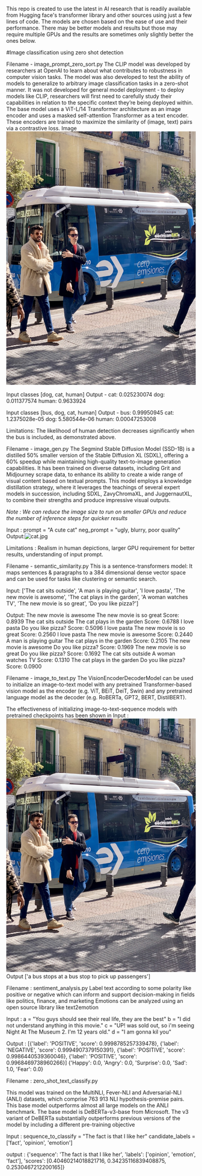 This repo is created to use the latest in AI research that is readily available from Hugging face's transformer library and other sources using just a few lines of code.
The models are chosen based on the ease of use and their performance. There may be better models and results but those may require multiple GPUs and the results are sometimes only slightly better the ones below.

#Image classification using zero shot detection

Filename - image_prompt_zero_sort.py
The CLIP model was developed by researchers at OpenAI to learn about what contributes to robustness in computer vision tasks. 
The model was also developed to test the ability of models to generalize to arbitrary image classification tasks in a zero-shot manner. 
It was not developed for general model deployment - to deploy models like CLIP, 
researchers will first need to carefully study their capabilities in relation to the specific context they’re being deployed within.
The base model uses a ViT-L/14 Transformer architecture as an image encoder and uses a masked self-attention Transformer as a text encoder. 
These encoders are trained to maximize the similarity of (image, text) pairs via a contrastive loss.
Image ![bus.jpg](bus.jpg)

Input classes [dog, cat, human]
Output - cat: 0.025230074
dog: 0.011377574
human: 0.9633924

Input classes [bus, dog, cat, human]
Output - bus: 0.99950945
cat: 1.2375028e-05
dog: 5.580544e-06
human: 0.00047253008


Limitations:
The likelihood of human detection decreases significantly when the bus is included, as demonstrated above.

Filename - image_gen.py
The Segmind Stable Diffusion Model (SSD-1B) is a distilled 50% smaller version of the Stable Diffusion XL (SDXL), 
offering a 60% speedup while maintaining high-quality text-to-image generation capabilities. It has been trained on diverse datasets, 
including Grit and Midjourney scrape data, to enhance its ability to create a wide range of visual content based on textual prompts.
This model employs a knowledge distillation strategy, where it leverages the teachings of several expert models in succession, including SDXL, ZavyChromaXL, 
and JuggernautXL, to combine their strengths and produce impressive visual outputs.

_Note : We can reduce the image size to run on smaller GPUs and reduce the number of inference steps for quicker results_

Input : prompt = "A cute cat"
neg_prompt = "ugly, blurry, poor quality"
 Output:![cat.jpg](cat.jpg)

Limitations : Realism in human depictions, larger GPU requirement for better results, understanding of input prompt.

Filename - semantic_similarity.py
This is a sentence-transformers model: 
It maps sentences & paragraphs to a 384 dimensional dense vector space and can be used for tasks like clustering or semantic search.

Input: ['The cat sits outside',
             'A man is playing guitar',
             'I love pasta',
             'The new movie is awesome',
             'The cat plays in the garden',
             'A woman watches TV',
             'The new movie is so great',
             'Do you like pizza?']

Output: The new movie is awesome 		 The new movie is so great 		 Score: 0.8939
The cat sits outside 		 The cat plays in the garden 		 Score: 0.6788
I love pasta 		 Do you like pizza? 		 Score: 0.5096
I love pasta 		 The new movie is so great 		 Score: 0.2560
I love pasta 		 The new movie is awesome 		 Score: 0.2440
A man is playing guitar 		 The cat plays in the garden 		 Score: 0.2105
The new movie is awesome 		 Do you like pizza? 		 Score: 0.1969
The new movie is so great 		 Do you like pizza? 		 Score: 0.1692
The cat sits outside 		 A woman watches TV 		 Score: 0.1310
The cat plays in the garden 		 Do you like pizza? 		 Score: 0.0900

Filename - image_to_text.py
The VisionEncoderDecoderModel can be used to initialize an image-to-text model with any pretrained Transformer-based vision model as the encoder (e.g. ViT, BEiT, DeiT, Swin) and any pretrained language model as the decoder (e.g. RoBERTa, GPT2, BERT, DistilBERT).

The effectiveness of initializing image-to-text-sequence models with pretrained checkpoints has been shown in
Input : ![bus.jpg](bus.jpg)
Output ['a bus stops at a bus stop to pick up passengers']

Filename : sentiment_analysis.py
Label text according to some polarity like positive or negative which can inform and support decision-making in fields like politics, finance, and marketing
Emotions can be analyzed using an open source library like text2emotion

Input : a = "You guys should see their real life, they are the best"
b = "I did not understand anything in this movie."
c = "UP! was sold out, so i'm seeing Night At The Museum 2. I'm 12 years old."
d = "I am gonna kil you"

Output : [{'label': 'POSITIVE', 'score': 0.9998785257339478}, {'label': 'NEGATIVE', 'score': 0.9994907379150391}, {'label': 'POSITIVE', 'score': 0.9986440539360046}, {'label': 'POSITIVE', 'score': 0.9968469738960266}]
{'Happy': 0.0, 'Angry': 0.0, 'Surprise': 0.0, 'Sad': 1.0, 'Fear': 0.0}

Filename : zero_shot_text_classify.py

This model was trained on the MultiNLI, Fever-NLI and Adversarial-NLI (ANLI) datasets, which comprise 763 913 NLI hypothesis-premise pairs. This base model outperforms almost all large models on the ANLI benchmark. The base model is DeBERTa-v3-base from Microsoft. The v3 variant of DeBERTa substantially outperforms previous versions of the model by including a different pre-training objective

Input : sequence_to_classify = "The fact is that I like her"
candidate_labels = ['fact', 'opinion', 'emotion']

output : {'sequence': 'The fact is that I like her', 'labels': ['opinion', 'emotion', 'fact'], 'scores': [0.40460214018821716, 0.34235116839408875, 0.2530467212200165]}

